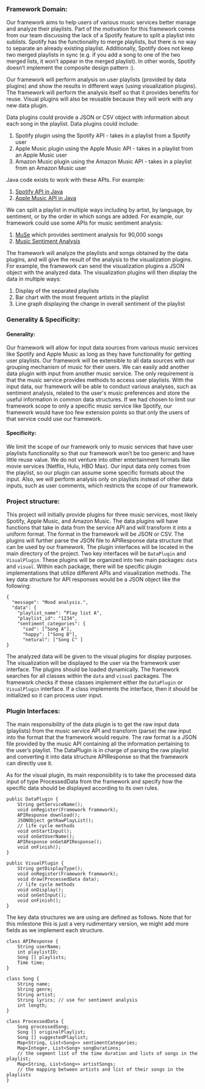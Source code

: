 ### Framework Domain:

Our framework aims to help users of various music services better manage and analyze their playlists. Part of the motivation for this framework comes from our team discussing the lack of a Spotify feature to split a playlist into sublists. Spotify has the functionality to merge playlists, but there is no way to separate an already existing playlist. Additionally, Spotify does not keep two merged playlists in sync (e.g. if you add a song to one of the two merged lists, it won’t appear in the merged playlist). In other words, Spotify doesn’t implement the composite design pattern :).

Our framework will perform analysis on user playlists (provided by data plugins) and show the results in different ways (using visualization plugins). The framework will perform the analysis itself so that it provides benefits for reuse. Visual plugins will also be reusable because they will work with any new data plugin.

Data plugins could provide a JSON or CSV object with information about each song in the playlist. Data plugins could include:
1. Spotify plugin using the Spotify API - takes in a playlist from a Spotify user
2. Apple Music plugin using the Apple Music API - takes in a playlist from an Apple Music user
3. Amazon Music plugin using the Amazon Music API - takes in a playlist from an Amazon Music user

Java code exists to work with these APIs. For example:
1. [Spotify API in Java](https://github.com/spotify-web-api-java/spotify-web-api-java)
2. [Apple Music API in Java](https://github.com/japlscript/obstmusic)

We can split a playlist in multiple ways including by artist, by language, by sentiment, or by the order in which songs are added. For example, our framework could use some APIs for music sentiment analysis:
1. [MuSe](https://www.kaggle.com/datasets/cakiki/muse-the-musical-sentiment-dataset) which provides sentiment analysis for 90,000 songs
2. [Music Sentiment Analysis](https://github.com/RahulGaonkar/Music-Sentiment-Analysis)

The framework will analyze the playlists and songs obtained by the data plugins, and will give the result of the analysis to the visualization plugins. For example, the framework can send the visualization plugins a JSON object with the analyzed data. The visualization plugins will then display the data in multiple ways:
1. Display of the separated playlists
2. Bar chart with the most frequent artists in the playlist
3. Line graph displaying the change in overall sentiment of the playlist					

### Generality & Specificity:

#### Generality:

Our framework will allow for input data sources from various music services like Spotify and Apple Music as long as they have functionality for getting user playlists. Our framework will be extensible to all data sources with our grouping mechanism of music for their users. We can easily add another data plugin with input from another music service. The only requirement is that the music service provides methods to access user playlists. With the input data, our framework will be able to conduct various analyses, such as sentiment analysis, related to the user's music preferences and store the useful information in common data structures. If we had chosen to limit our framework scope to only a specific music service like Spotify, our framework would have too few extension points so that only the users of that service could use our framework.

#### Specificity:

We limit the scope of our framework only to music services that have user playlists functionality so that our framework won’t be too generic and have little reuse value. We do not venture into other entertainment formats like movie services (Netflix, Hulu, HBO Max). Our input data only comes from the playlist, so our plugin can assume some specific formats about the input. Also, we will perform analysis only on playlists instead of other data inputs, such as user comments, which restricts the scope of our framework.
### Project structure: 
This project will initially provide plugins for three music services, most likely Spotify, Apple Music, and Amazon Music. The data plugins will have functions that take in data from the service API and will transform it into a uniform format. The format in the framework will be JSON or CSV. The plugins will further parse the JSON file to APIResponse data structure that can be used by our framework. 
The plugin interfaces will be located in the main directory of the project. Two key interfaces will be `DataPlugin` and `VisualPlugin`. These plugins will be organized into two main packages: `data` and `visual`. Within each package, there will be specific plugin implementations that utilize different APIs and visualization methods. The key data structure for API responses would be a JSON object like the following:
```
{
  "message": "Mood analysis.",
  "data": {
    "playlist_name": “Play list A",
    "playlist_id": "1234",
    "sentiment_categories": {
      "sad": ["Song A"],
      "happy": ["Song B"],
      "netural": ["Song C" ]
}
```
The analyzed data will be given to the visual plugins for display purposes. The visualization will be displayed to the user via the framework user interface.
The plugins should be loaded dynamically. The framework searches for all classes within the `data` and `visual` packages. The framework checks if these classes implement either the `DataPlugin` or `VisualPlugin` interface. If a class implements the interface, then it should be initialized so it can process user input.
### Plugin Interfaces:

The main responsibility of the data plugin is to get the raw input data (playlists) from the music service API and transform (parse) the raw input into the format that the framework would require. The raw format is a JSON file provided by the music API containing all the information pertaining to the user’s playlist. The DataPlugin is in charge of parsing the raw playlist and converting it into data structure APIResponse so that the framework can directly use it. 

As for the visual plugin, its main responsibility is to take the processed data input of type ProcessedData from the framework and specify how the specific data should be displayed according to its own rules. 

```
public DataPlugin {
    String getServiceName();
    void onRegister(Framework framework);
    APIResponse download();
    JSONObject getRawPlayList();
    // life cycle methods
    void onStartInput();
    void onGetUserName();
    APIResponse onGetAPIResponse();
    void onFinish();
}

public VisualPlugin {
    String getDisplayType();
    void onRegister(Framework framework);
    void draw(ProcessedData data);
    // life cycle methods
    void onDisplay();
    void onGetInput();
    void onFinish(); 
}
```
The key data structures we are using are defined as follows. Note that for this milestone this is just a very rudimentary version, we might add more fields as we implement each structure.

```
class APIResponse {
    String userName;
    int playlistID;
    Song [] playlists;
    Time time;
}

class Song {
    String name;
    String genre;
    String artist;
    String lyrics; // use for sentiment analysis
    int length;
}

class ProcessedData {
    Song processedSong;
    Song [] originalPlaylist;	
    Song [] suggestedPlaylist;
    Map<String, List<Song>> sentimentCategories; 
    Map<Integer, List<Song> songDurations;
    // the segment list of the time duration and lists of songs in the playlist;
    Map<String, List<Song>> artistSongs; 
    // the mapping between artists and list of their songs in the playlists
}
```